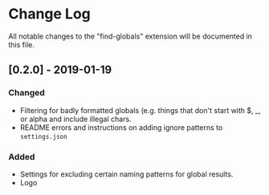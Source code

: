 # Change Log
All notable changes to the "find-globals" extension will be documented in this file.

## [0.2.0] - 2019-01-19
###  Changed
- Filtering for badly formatted globals (e.g. things that don't start with $, _, or alpha and include illegal chars.
- README errors and instructions on adding ignore patterns to `settings.json`
### Added
- Settings for excluding certain naming patterns for global results.
- Logo